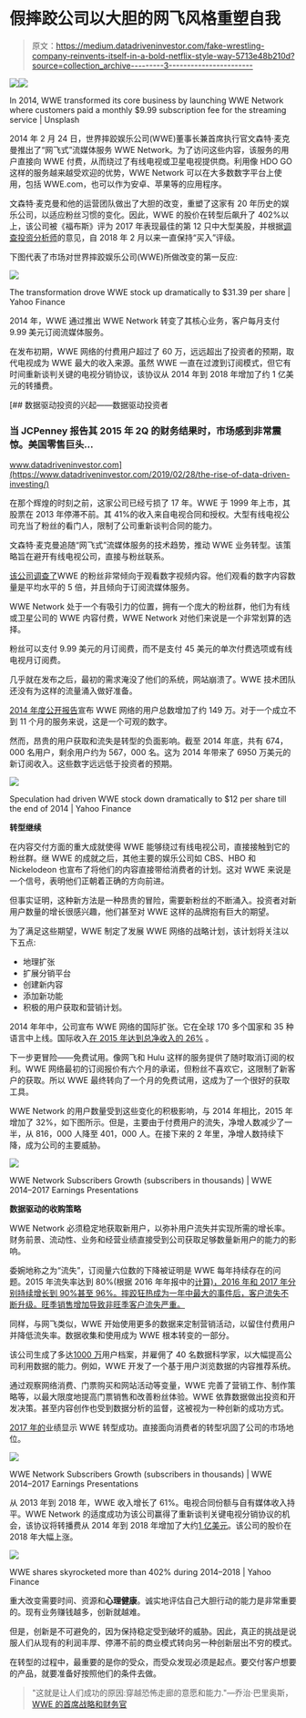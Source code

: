 # 假摔跤公司以大胆的网飞风格重塑自我

> 原文：<https://medium.datadriveninvestor.com/fake-wrestling-company-reinvents-itself-in-a-bold-netflix-style-way-5713e48b210d?source=collection_archive---------3----------------------->

[![](img/42ae159cbf1ec09c140bcac5fda8df13.png)](http://www.track.datadriveninvestor.com/1B9E)![](img/6f7e96d156033b429a74e959b4cbafbd.png)

In 2014, WWE transformed its core business by launching WWE Network where customers paid a monthly $9.99 subscription fee for the streaming service | Unsplash

2014 年 2 月 24 日，世界摔跤娱乐公司(WWE)董事长兼首席执行官文森特·麦克曼推出了“网飞式”流媒体服务 WWE Network。为了访问这些内容，该服务的用户直接向 WWE 付费，从而绕过了有线电视或卫星电视提供商。利用像 HDO GO 这样的服务越来越受欢迎的优势，WWE Network 可以在大多数数字平台上使用，包括 WWE.com，也可以作为安卓、苹果等的应用程序。

文森特·麦克曼和他的运营团队做出了大胆的改变，重塑了这家有 20 年历史的娱乐公司，以适应粉丝习惯的变化。因此，WWE 的股价在转型后飙升了 402%以上，该公司被《福布斯》评为 2017 年表现最佳的第 12 只中大型美股，并根据[调查投资分析师](https://money.cnn.com/quote/forecast/forecast.html?symb=WWE)的意见，自 2018 年 2 月以来一直保持“买入”评级。

下图代表了市场对世界摔跤娱乐公司(WWE)所做改变的第一反应:

![](img/a38d687f0ef82093d99784439c497e2e.png)

The transformation drove WWE stock up dramatically to $31.39 per share | Yahoo Finance

2014 年，WWE 通过推出 WWE Network 转变了其核心业务，客户每月支付 9.99 美元订阅流媒体服务。

在发布初期，WWE 网络的付费用户超过了 60 万，远远超出了投资者的预期，取代电视成为 WWE 最大的收入来源。虽然 WWE 一直在过渡到订阅模式，但它有时间重新谈判关键的电视分销协议，该协议从 2014 年到 2018 年增加了约 1 亿美元的转播费。

[](https://www.datadriveninvestor.com/2019/02/28/the-rise-of-data-driven-investing/) [## 数据驱动投资的兴起——数据驱动投资者

### 当 JCPenney 报告其 2015 年 2Q 的财务结果时，市场感到非常震惊。美国零售巨头…

www.datadriveninvestor.com](https://www.datadriveninvestor.com/2019/02/28/the-rise-of-data-driven-investing/) 

在那个辉煌的时刻之前，这家公司已经亏损了 17 年。WWE 于 1999 年上市，其股票在 2013 年停滞不前。其 41%的收入来自电视合同和授权。大型有线电视公司充当了粉丝的看门人，限制了公司重新谈判合同的能力。

文森特·麦克曼追随“网飞式”流媒体服务的技术趋势，推动 WWE 业务转型。该策略旨在避开有线电视公司，直接与粉丝联系。

[该公司调查了](https://www.inc.com/jeff-haden/how-did-wwe-become-a-most-valuable-sports-brand-a-most-innovative-company-by-betting-on-and-disrupting-itself.html)WWE 的粉丝非常倾向于观看数字视频内容。他们观看的数字内容数量是平均水平的 5 倍，并且倾向于订阅流媒体服务。

WWE Network 处于一个有吸引力的位置，拥有一个庞大的粉丝群，他们为有线或卫星公司的 WWE 内容付费，WWE Network 对他们来说是一个非常划算的选择。

粉丝可以支付 9.99 美元的月订阅费，而不是支付 45 美元的单次付费选项或有线电视月订阅费。

几乎就在发布之后，最初的需求淹没了他们的系统，网站崩溃了。WWE 技术团队还没有为这样的流量涌入做好准备。

[2014 年度公开报告](https://corporate.wwe.com/~/media/Files/W/WWE/annual-reports/2014.PDF)宣布 WWE 网络的用户总数增加了约 149 万。对于一个成立不到 11 个月的服务来说，这是一个可观的数字。

然而，昂贵的用户获取和流失是转型的负面影响。截至 2014 年底，共有 674，000 名用户，剩余用户约为 567，000 名。这为 2014 年带来了 6950 万美元的新订阅收入。这些数字远远低于投资者的预期。

![](img/85412b3b6709aeb71d821d5f201db592.png)

Speculation had driven WWE stock down dramatically to $12 per share till the end of 2014 | Yahoo Finance

**转型继续**

在内容交付方面的重大成就使得 WWE 能够绕过有线电视公司，直接接触到它的粉丝群。继 WWE 的成就之后，其他主要的娱乐公司如 CBS、HBO 和 Nickelodeon 也宣布了将他们的内容直接带给消费者的计划。这对 WWE 来说是一个信号，表明他们正朝着正确的方向前进。

但事实证明，这种新方法是一种昂贵的冒险，需要新粉丝的不断涌入。投资者对新用户数量的增长很感兴趣，他们甚至对 WWE 这样的品牌抱有巨大的期望。

为了满足这些期望，WWE 制定了发展 WWE 网络的战略计划，该计划将关注以下五点:

*   地理扩张
*   扩展分销平台
*   创建新内容
*   添加新功能
*   积极的用户获取和营销计划。

2014 年年中，公司宣布 WWE 网络的国际扩张。它在全球 170 多个国家和 35 种语言中上线。国际收入[在 2015 年达到总净收入的 26%](https://corporate.wwe.com/~/media/Files/W/WWE/annual-reports/annual-report-2017.pdf) 。

下一步更冒险——免费试用。像网飞和 Hulu 这样的服务提供了随时取消订阅的权利。WWE 网络最初的订阅报价有六个月的承诺，但粉丝不喜欢它，这限制了新客户的获取。所以 WWE 最终转向了一个月的免费试用，这成为了一个很好的获取工具。

WWE Network 的用户数量受到这些变化的积极影响，与 2014 年相比，2015 年增加了 32%，如下图所示。但是，主要由于付费用户的流失，净增人数减少了一半，从 816，000 人降至 401，000 人。在接下来的 2 年里，净增人数持续下降，成为公司的主要威胁。

![](img/c2d55a711b0260aea54d3350b6b6c9c7.png)

WWE Network Subscribers Growth (subscribers in thousands) | WWE 2014–2017 Earnings Presentations

**数据驱动的收购策略**

WWE Network 必须稳定地获取新用户，以弥补用户流失并实现所需的增长率。财务前景、流动性、业务和经营业绩直接受到公司获取足够数量新用户的能力的影响。

委婉地称之为“流失”，订阅量六位数的下降被证明是 WWE 每年持续存在的问题。2015 年流失率达到 80%(根据 2016 年年报中的[计算)，2016 年和 2017 年分别持续增长到 90%甚至 96%。摔跤狂热成为一年中最大的事件后，客户流失不断升级。旺季销售增加导致非旺季客户流失严重。](https://corporate.wwe.com/~/media/Files/W/WWE/annual-reports/2016.PDF)

同样，与网飞类似，WWE 开始使用更多的数据来定制营销活动，以留住付费用户并降低流失率。数据收集和使用成为 WWE 根本转变的一部分。

该公司生成了多达[1000 万](https://corporate.wwe.com/~/media/Files/W/WWE/annual-reports/annual-report-2017.pdf)用户档案，并雇佣了 40 名数据科学家，以大幅提高公司利用数据的能力。例如，WWE 开发了一个基于用户浏览数据的内容推荐系统。

通过观察网络消费、门票购买和网站活动等变量，WWE 完善了营销工作、制作策略等，以最大限度地提高门票销售和改善粉丝体验。WWE 依靠数据做出投资和开发决策。甚至内容创作也受到数据分析的监督，这被视为一种创新的成功方式。

[2017 年的](https://corporate.wwe.com/~/media/Files/W/WWE/annual-reports/annual-report-2017.pdf)业绩显示 WWE 转型成功。直接面向消费者的转型巩固了公司的市场地位。

![](img/67906d82572278c60fcf4e557de481d8.png)

WWE Network Subscribers Growth (subscribers in thousands) | WWE 2014–2017 Earnings Presentations

从 2013 年到 2018 年，WWE 收入增长了 61%。电视合同份额与自有媒体收入持平。WWE Network 的适度成功为该公司赢得了重新谈判关键电视分销协议的机会，该协议将转播费从 2014 年到 2018 年增加了大约[1 亿美元](https://corporate.wwe.com/~/media/Files/W/WWE/annual-reports/2014.PDF)。该公司的股价在 2018 年大幅上涨。

![](img/6b78c300a7af350b454f78c2510aa9c4.png)

WWE shares skyrocketed more than 402% during 2014–2018 | Yahoo Finance

重大改变需要时间、资源和**心理健康**。诚实地评估自己大胆行动的能力是非常重要的。现有业务赚钱越多，创新就越难。

但是，创新是不可避免的，因为保持稳定受到破坏的威胁。因此，真正的挑战是说服人们从现有的利润丰厚、停滞不前的商业模式转向另一种创新层出不穷的模式。

在转型的过程中，最重要的是你的受众，而受众发现必须是起点。要交付客户想要的产品，就要准备好按照他们的条件去做。

> "这就是让人们成功的原因:穿越恐怖走廊的意愿和能力."—乔治·巴里奥斯， [WWE 的首席战略和财务官](https://variety.com/2015/digital/news/4-key-lessons-wwe-has-learned-from-its-wwe-network-one-year-after-launch-1201440507/)